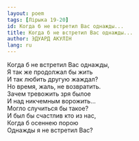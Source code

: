 ```yaml
---
layout: poem
tags: [Лірыка 19-20]
id: Когда б не встретил Вас однажды...
title: Когда б не встретил Вас однажды...
author: ЭДУАРД АКУЛІН
lang: ru
---
```



Когда б не встретил Вас однажды,  
Я так же продолжал бы жить  
И так любить другую жаждал?  
Но время, жаль, не возвратить.  
Зачем тревожить зря былое  
И над никчемным ворожить...  
Могло случиться бы такое?  
И был бы счастлив кто из нас,  
Когда б осеннею порою  
Однажды я не встретил Вас?  

